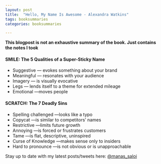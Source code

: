 ```yaml
---
layout: post
title:  "Hello, My Name Is Awesome - Alexandra Watkins"
tags: booksummaries
categories: booksummaries

---
```


**This blogpost is not an exhaustive summary of the book. Just contains the notes I took**  

#### SMILE: The 5 Qualities of a Super-Sticky Name

* Suggestive — evokes something about your brand
* Meaningful — resonates with your audience
* Imagery — is visually evocative
* Legs — lends itself to a theme for extended mileage
* Emotional —moves people

#### SCRATCH: The 7 Deadly Sins

* Spelling challenged —looks like a typo
* Copycat —is similar to competitors’ names
* Restrictive —limits future growth
* Annoying —is forced or frustrates customers
* Tame —is flat, descriptive, uninspired
* Curse of Knowledge —makes sense only to insiders
* Hard to pronounce —is not obvious or is unapproachable

Stay up to date with my latest posts/tweets here: [@manas_saloi](http://twitter.com/manas_saloi)
